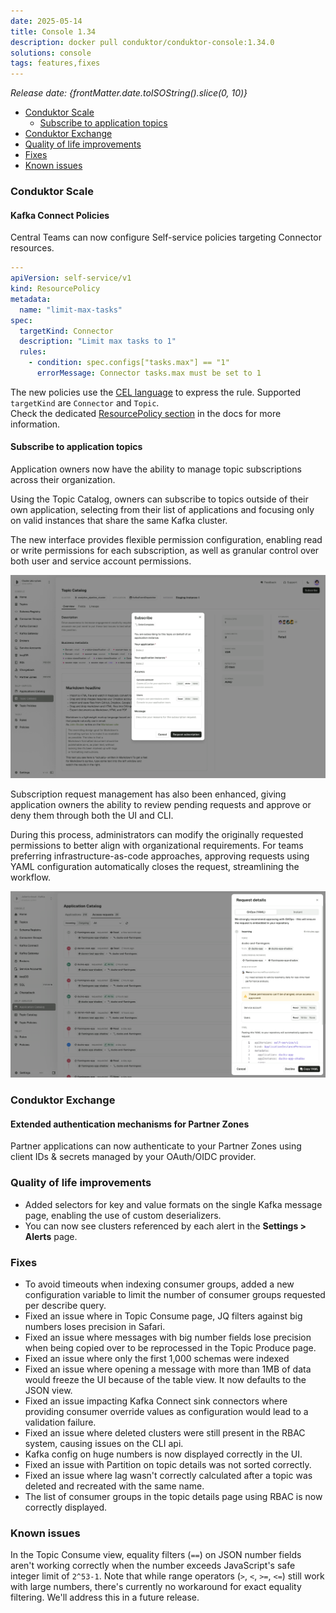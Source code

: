 ```yaml
---
date: 2025-05-14
title: Console 1.34
description: docker pull conduktor/conduktor-console:1.34.0
solutions: console
tags: features,fixes
---
```


*Release date: {frontMatter.date.toISOString().slice(0, 10)}*

- [Conduktor Scale](#conduktor-scale)
  - [Subscribe to application topics](#subscribe-to-application-topics)
- [Conduktor Exchange](#conduktor-exchange)
- [Quality of life improvements](#quality-of-life-improvements)
- [Fixes](#fixes)
- [Known issues](#known-issues)

### Conduktor Scale

#### Kafka Connect Policies
Central Teams can now configure Self-service policies targeting Connector resources.  

````yaml
---
apiVersion: self-service/v1
kind: ResourcePolicy
metadata:
  name: "limit-max-tasks"
spec:
  targetKind: Connector
  description: "Limit max tasks to 1"
  rules:
    - condition: spec.configs["tasks.max"] == "1"
      errorMessage: Connector tasks.max must be set to 1
````
The new policies use the [CEL language](https://cel.dev) to express the rule. Supported `targetKind` are `Connector` and `Topic`.  
Check the dedicated [ResourcePolicy section](https://docs.conduktor.io/platform/reference/resource-reference/self-service/#resource-policy) in the docs for more information.

#### Subscribe to application topics

Application owners now have the ability to manage topic subscriptions across their organization. 

Using the Topic Catalog, owners can subscribe to topics outside of their own application, selecting from their list of applications and focusing only on valid instances that share the same Kafka cluster. 

The new interface provides flexible permission configuration, enabling read or write permissions for each subscription, as well as granular control over both user and service account permissions.

![Topic catalog subscribe modal](/images/changelog/platform/v34/topic-catalog-subscribe.png)

Subscription request management has also been enhanced, giving application owners the ability to review pending requests and approve or deny them through both the UI and CLI. 

During this process, administrators can modify the originally requested permissions to better align with organizational requirements. For teams preferring infrastructure-as-code approaches, approving requests using YAML configuration automatically closes the request, streamlining the workflow.

![Application catalog request approval](/images/changelog/platform/v34/app-catalog-request.png)


### Conduktor Exchange

#### Extended authentication mechanisms for Partner Zones

Partner applications can now authenticate to your Partner Zones using client IDs & secrets managed by your OAuth/OIDC provider.

### Quality of life improvements

- Added selectors for key and value formats on the single Kafka message page, enabling the use of custom deserializers.
- You can now see clusters referenced by each alert in the **Settings > Alerts** page.

### Fixes

- To avoid timeouts when indexing consumer groups, added a new configuration variable to limit the number of consumer groups requested per describe query.
- Fixed an issue where in Topic Consume page, JQ filters against big numbers loses precision in Safari.
- Fixed an issue where messages with big number fields lose precision when being copied over to be reprocessed in the Topic Produce page.
- Fixed an issue where only the first 1,000 schemas were indexed
- Fixed an issue where opening a message with more than 1MB of data would freeze the UI because of the table view. It now defaults to the JSON view.
- Fixed an issue impacting Kafka Connect sink connectors where providing consumer override values as configuration would lead to a validation failure.
- Fixed an issue where deleted clusters were still present in the RBAC system, causing issues on the CLI api.
- Kafka config on huge numbers is now displayed correctly in the UI.
- Fixed an issue with Partition on topic details was not sorted correctly.
- Fixed an issue where lag wasn't correctly calculated after a topic was deleted and recreated with the same name.
- The list of consumer groups in the topic details page using RBAC is now correctly displayed.

### Known issues

In the Topic Consume view, equality filters (`==`) on JSON number fields aren't working correctly when the number exceeds JavaScript's safe integer limit of `2^53-1`. Note that while range operators (`>`, `<`, `>=`, `<=`) still work with large numbers, there's currently no workaround for exact equality filtering. We'll address this in a future release.
